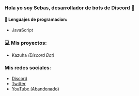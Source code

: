 ### Hola yo soy Sebas, desarrollador de bots de Discord 👋

#### 🔧 Lenguajes de programacion:
- JavaScript

### 💻 Mis proyectos:
- Kazuha *(Discord Bot)*


### Mis redes sociales: </br>
- [Discord](https://discord.com/users/419574607020949505)<br>
- [Twitter](https://twitter.com/_SebasTD)<br>
- [YouTube (Abandonado)](https://www.youtube.com/c/AtlasTD)<br>
<!---
<br>
<a href="https://github.com/S3BAAS">
  <img align="center" src="https://github-readme-stats.vercel.app/api/top-langs/?username=S3BAAS&theme=dracula&hide_langs_below=1" />
</a>-->

